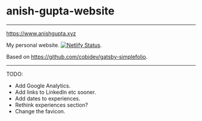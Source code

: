 # anish-gupta-website

---

https://www.anishgupta.xyz

My personal website. [![Netlify Status](https://api.netlify.com/api/v1/badges/0acee2a0-1e8f-452b-a24a-fe80319df6af/deploy-status)](https://app.netlify.com/sites/flamboyant-roentgen-19ebac/deploys).

Based on https://github.com/cobidev/gatsby-simplefolio.

---

TODO:

- Add Google Analytics.
- Add links to LinkedIn etc sooner.
- Add dates to experiences.
- Rethink experiences section?
- Change the favicon.
